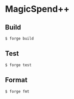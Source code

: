 # MagicSpend++

## Build

```shell
$ forge build
```

## Test

```shell
$ forge test
```

## Format

```shell
$ forge fmt
```

